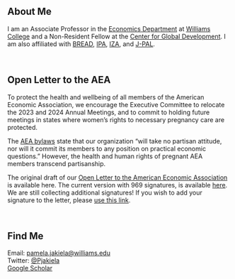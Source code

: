 ## About Me

I am an Associate Professor in the [Economics Department](https://econ.williams.edu/) at [Williams College](https://www.williams.edu/) and a Non-Resident Fellow at the [Center for Global Development](https://www.cgdev.org/).  I am also affiliated with [BREAD](http://ibread.org/bread/), [IPA](http://www.poverty-action.org/), [IZA](https://www.iza.org/person/7796/pamela-jakiela), and [J-PAL](https://www.povertyactionlab.org/person/jakiela).

<br>

## Open Letter to the AEA

To protect the health and wellbeing of all members of the American Economic Association, we encourage the Executive Committee to relocate the 2023 and 2024 Annual Meetings, and to commit to holding future meetings in states where women’s rights to necessary pregnancy care are protected. 

The [AEA bylaws](https://www.aeaweb.org/about-aea/bylaws) state that our organization “will take no partisan attitude, nor will it commit its members to any position on practical economic questions.” However, the health and human rights of pregnant AEA members transcend partisanship.   

The original draft of our [Open Letter to the American Economic Association](AEA-open-letter-women-2022-06-24.pdf) is available here.  The current version with 969 signatures, is available [here](AEA-open-letter-2022-06-27.pdf).  We are still collecting additional signatures!  If you wish to add your signature to the letter, please [use this link](https://docs.google.com/forms/d/e/1FAIpQLScfX7MchpfLfUYGMDPAAJb4tSNOY67uXPO493AHlPYD4UDJdQ/viewform?usp=sf_link).

<br>

## Find Me
Email: [pamela.jakiela@williams.edu](mailto:pamela.jakiela@williams.edu)  
Twitter:  [@Pjakiela](https://twitter.com/pjakiela?lang=en)  
<a href="https://scholar.google.com/citations?user=SPkk2P8AAAAJ">Google Scholar</a>


